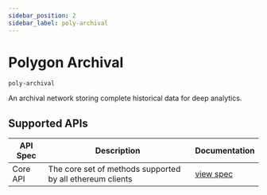 ```yaml
---
sidebar_position: 2
sidebar_label: poly-archival
---
```


# Polygon Archival

`poly-archival`

An archival network storing complete historical data for deep analytics.

## Supported APIs

| API Spec | Description                                               | Documentation                  |
| -------- | --------------------------------------------------------- | ------------------------------ |
| Core API | The core set of methods supported by all ethereum clients | [view spec](../specs/core-api) |
